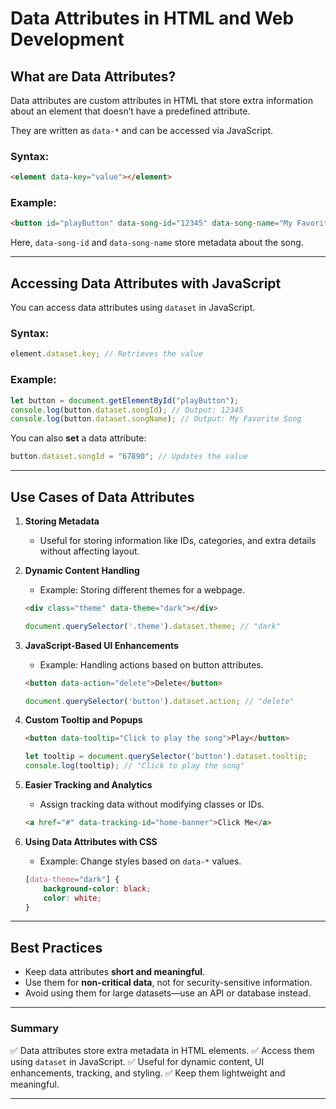 # Data Attributes in HTML and Web Development

## What are Data Attributes?
Data attributes are custom attributes in HTML that store extra information about an element that doesn’t have a predefined attribute.

They are written as `data-*` and can be accessed via JavaScript.

### Syntax:
```html
<element data-key="value"></element>
```

### Example:
```html
<button id="playButton" data-song-id="12345" data-song-name="My Favorite Song">Play</button>
```

Here, `data-song-id` and `data-song-name` store metadata about the song.

---
## Accessing Data Attributes with JavaScript

You can access data attributes using `dataset` in JavaScript.

### Syntax:
```javascript
element.dataset.key; // Retrieves the value
```

### Example:
```javascript
let button = document.getElementById("playButton");
console.log(button.dataset.songId); // Output: 12345
console.log(button.dataset.songName); // Output: My Favorite Song
```

You can also **set** a data attribute:
```javascript
button.dataset.songId = "67890"; // Updates the value
```

---
## Use Cases of Data Attributes

1. **Storing Metadata**
   - Useful for storing information like IDs, categories, and extra details without affecting layout.

2. **Dynamic Content Handling**
   - Example: Storing different themes for a webpage.
   ```html
   <div class="theme" data-theme="dark"></div>
   ```
   ```javascript
   document.querySelector('.theme').dataset.theme; // "dark"
   ```

3. **JavaScript-Based UI Enhancements**
   - Example: Handling actions based on button attributes.
   ```html
   <button data-action="delete">Delete</button>
   ```
   ```javascript
   document.querySelector('button').dataset.action; // "delete"
   ```

4. **Custom Tooltip and Popups**
   ```html
   <button data-tooltip="Click to play the song">Play</button>
   ```
   ```javascript
   let tooltip = document.querySelector('button').dataset.tooltip;
   console.log(tooltip); // "Click to play the song"
   ```

5. **Easier Tracking and Analytics**
   - Assign tracking data without modifying classes or IDs.
   ```html
   <a href="#" data-tracking-id="home-banner">Click Me</a>
   ```

6. **Using Data Attributes with CSS**
   - Example: Change styles based on `data-*` values.
   ```css
   [data-theme="dark"] {
       background-color: black;
       color: white;
   }
   ```

---
## Best Practices
- Keep data attributes **short and meaningful**.
- Use them for **non-critical data**, not for security-sensitive information.
- Avoid using them for large datasets—use an API or database instead.

---
### Summary
✅ Data attributes store extra metadata in HTML elements.
✅ Access them using `dataset` in JavaScript.
✅ Useful for dynamic content, UI enhancements, tracking, and styling.
✅ Keep them lightweight and meaningful.

---



